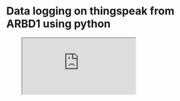 # Data logging on thingspeak from ARBD1 using python
<figure class="video_container">
<iframe src="https://thingspeak.com/channels/806491/charts/1?bgcolor=%23ffffff&color=%23d62020&dynamic=true&results=60&type=line&update=15">
  </iframe>
</figure>

